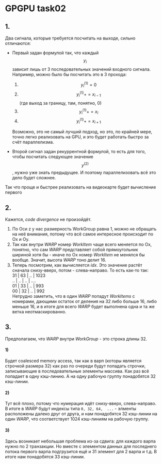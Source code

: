 # GPGPU task02  
## 1.  
Два сигнала, которые требуется посчитать на выходе, сильно отличаются:  
- Первый задан формулой так, что каждый $$y_i$$ зависит лишь от 3 последовательных значений входного сигнала. Например, можно было бы посчитать это в 3 прохода:  
    1. $$y^{(1)}_i = 0$$  
    2. $$y^{(1)}_i += x_{i-1}$$ (где выход за границу, там, понятно, 0)  
    3. $$y^{(1)}_i += x_i$$  
    4. $$y^{(1)}_i += x_{i+1}$$  
    
    Возможно, это не самый лучший подход, но это, по крайней мере, точно легко реализовать на GPU, и это будет работать быстро за счёт параллелизма.
- Второй сигнал задан рекуррентной формулой, то есть для того, чтобы посчитать следующее значение $$y^{(2)}$$, нужно уже знать предыдущее. И поэтому параллелизовать всё это дело будет сложнее.  

Так что проще и быстрее реализовать на видеокарте будет вычисление первого  

## 2.  
Кажется, *code divergence* не произойдёт.  
1. По Оси z у нас размерность WorkGroup равна 1, можно не обращать на неё внимания, потому что всё самое интересное происходит по Ox и Oy.  
2. Так как внутри *WARP* номер *WorkItem* чаще всего меняется по Ox, понятно, что сам *WARP* представляет собой прямоугольник шириной хотя бы - иначе по Ox номер *WorkItem* не менялся бы вообще. Значит, высота *WARP* тоно делит 16.  
3. Теперь посмотрим, как вычисляется *idx*. Это значение растёт сначала снизу-вверх, потом - слева-направо. То есть как-то так:  
31 | 63 | .. | 1023  
.. | .. | .. | ....  
01 | 33 | .. |  993  
00 | 32 | .. |  992  
Нетрудно заметить, что в один *WARP* попадут *WorkItems* с номерами, дающими остаток от деления на 32 либо больше 16, либо меньше 16, и в итоге для всего *WARP* будет выполнена одна и та же ветка неотмаскированно.  

## 3.  
Предполагаем, что *WARP* внутри *WorkGroup* - это строка длины 32.  
#### 1)  
Будет coalesced memory access, так как в варп (которы является строчкой размера 32) как раз по очереди будут попадать строчки, записывающие в последовательные элементы массива. Как раз всё попадает в одну кэш-линию. А на одну рабочую группу понадобятся 32 кэш-линии.  
#### 2)  
Тут всё плохо, потому что нумерация идёт снизу-вверх, слева-направо. В итоге в *WARP* будут индексы типа `0, 32, 64,  ...` - элменты расположены далеко друг от друга, и нам понадобятся 32 кэш-линии на один *WARP*, что соответствует 1024 кэш-линиям на рабочую группу.  
#### 3)  
Здесь возникает небольшая проблема из-за сдвига: для каждого варпа нужно по 2 транзакции. Но вместе с элементом данных для последнего потока первого варпа подгрузится ещё и 31 элемент для 2 варпа и т.д. В итоге нам понадобятся 33 кэш-линии.  
 
